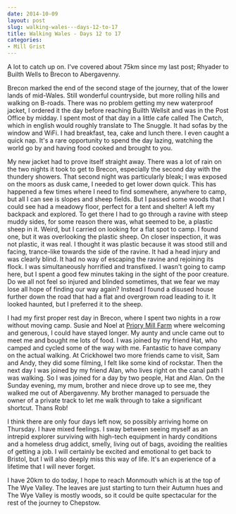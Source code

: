 ```yaml
---
date: 2014-10-09
layout: post
slug: walking-wales---days-12-to-17
title: Walking Wales - Days 12 to 17
categories:
- Mill Grist
---
```


A lot to catch up on. I've covered about 75km since my last post; Rhyader to Builth Wells to Brecon to Abergavenny.

Brecon marked the end of the second stage of the journey, that of the lower lands of mid-Wales. Still wonderful countryside, but more rolling hills and walking on B-roads. There was no problem getting my new waterproof jacket, I ordered it the day before reaching Builth Wellsit and was in the Post Office by midday. I spent most of that day in a little cafe called The Cwtch, which in english would roughly translate to The Snuggle. It had sofas by the window and WiFi. I had breakfast, tea, cake and lunch there. I even caught a quick nap. It's a rare opportunity to spend the day lazing, watching the world go by and having food cooked and brought to you.

My new jacket had to prove itself straight away. There was a lot of rain on the two nights it took to get to Brecon, especially the second day with the thundery showers. That second night was particularly bleak; I was exposed on the moors as dusk came, I needed to get lower down quick. This has happened a few times where I need to find somewhere, anywhere to camp, but all I can see is slopes and sheep fields. But I passed some woods that I could see had a meadowy floor, perfect for a tent and shelter! A left my backpack and explored. To get there I had to go through a ravine with steep muddy sides, for some reason there was, what seemed to be, a plastic sheep in it. Weird, but I carried on looking for a flat spot to camp. I found one, but it was overlooking the plastic sheep. On closer inspection, it was not plastic, it was real. I thought it was plastic because it was stood still and facing, trance-like towards the side of the ravine. It had a head injury and was clearly blind. It had no way of escaping the ravine and rejoining its flock. I was simultaneously horrified and transfixed. I wasn't going to camp here, but I spent a good few minutes taking in the sight of the poor creature. Do we all not feel so injured and blinded sometimes, that we fear we may lose all hope of finding our way again? Instead I found a disused house further down the road that had a flat and overgrown road leading to it. It looked haunted, but I preferred it to the sheep.

I had my first proper rest day in Brecon, where I spent two nights in a row without moving camp. Susie and Noel at [Priory Mill Farm](http://priorymillfarm.co.uk) where welcoming and generous, I could have stayed longer. My aunty and uncle came out to meet me and bought me lots of food. I was joined by my friend Hat, who camped and cycled some of the way with me. Fantastic to have company on the actual walking. At Crickhowel two more friends came to visit, Sam and Andy, they did some filming, I felt like some kind of rockstar. Then the next day I was joined by my friend Alan, who lives right on the canal path I was walking. So I was joined for a day by two people, Hat and Alan. On the Sunday evening, my mum, brother and niece drove up to see me, they walked me out of Abergavenny. My brother managed to persuade the owner of a private track to let me walk through to take a significant shortcut. Thans Rob!

I think there are only four days left now, so possibly arriving home on Thursday. I have mixed feelings. I sway between seeing myself as an intrepid explorer surviving with high-tech equipment in hardy conditions and a homeless drug addict, smelly, living out of bags, avoiding the realities of getting a job. I will certainly be excited and emotional to get back to Bristol, but I will also deeply miss this way of life. It's an experience of a lifetime that I will never forget.

I have 20km to do today, I hope to reach Monmouth which is at the top of The Wye Valley. The leaves are just starting to turn their Autumn hues and The Wye Valley is mostly woods, so it could be quite spectacular for the rest of the journey to Chepstow.
